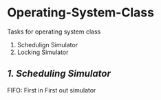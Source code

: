 # Operating-System-Class
Tasks for operating system class
1. Schedulign Simulator
2. Locking Simulator


## **_1. Scheduling Simulator_**

FIFO: First in First out simulator
